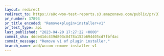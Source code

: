 ```yaml
---
layout: redirect
redirect_to: https://a8c-woo-test-reports.s3.amazonaws.com/public/pr/37893/api/index.html
pr_number: 37893
pr_title_encoded: "Remove+plugin+installer+v1"
pr_test_type: api
last_published: "2023-04-20 17:27:22 +0000"
commit_sha: 4dde41dc439d803c8478a152b694405cd7fbf4ac
commit_message: "Remove v1 of plugin installer."
branch_name: add/wccom-remove-installer-v1
---
```

